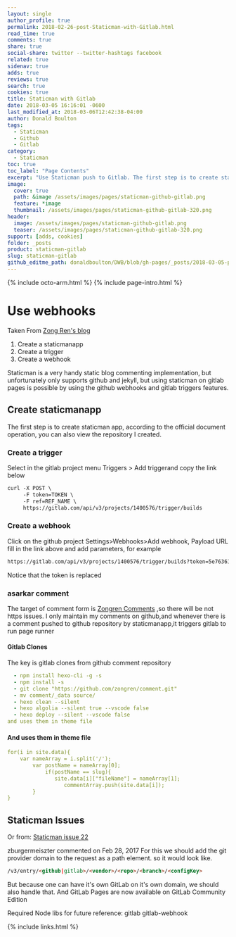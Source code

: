 ```yaml
---
layout: single
author_profile: true
permalink: 2018-02-26-post-Staticman-with-Gitlab.html
read_time: true
comments: true
share: true
social-share: twitter --twitter-hashtags facebook
related: true
sidenav: true
adds: true
reviews: true
search: true
cookies: true
title: Staticman with Gitlab
date: 2018-03-05 16:16:01 -0600
last_modified_at: 2018-03-06T12:42:38-04:00
author: Donald Boulton
tags:
  - Staticman
  - Github
  - Gitlab
category:
  - Staticman
toc: true
toc_label: "Page Contents"
excerpt: "Use Staticman push to Gitlab. The first step is to create staticman app, according to the official document operation, you can also view the repository I created."
image:
  cover: true
  path: &image /assets/images/pages/staticman-github-gitlab.png
  feature: *image
  thumbnail: /assets/images/pages/staticman-github-gitlab-320.png
header:
  image: /assets/images/pages/staticman-github-gitlab.png
  teaser: /assets/images/pages/staticman-github-gitlab-320.png
support: [adds, cookies]
folder: _posts
product: staticman-gitlab
slug: staticman-gitlab
github_editme_path: donaldboulton/DWB/blob/gh-pages/_posts/2018-03-05-post-Staticman-with-Gitlab.md
---
```


{% include octo-arm.html %}
{% include page-intro.html %}

# Use webhooks

Taken From [Zong Ren's blog](https://zongren.me/2016/09/23/use-staticman-in-gitlab-pages/#%E5%88%9B%E5%BB%BAstaticmanapp)

1. Create a staticmanapp
2. Create a trigger
3. Create a webhook

Staticman is a very handy static blog commenting implementation, but unfortunately only supports github and jekyll, but using staticman on gitlab pages is possible by using the github webhooks and gitlab triggers features.

## Create staticmanapp

The first step is to create staticman app, according to the official document operation, you can also view the repository I created.

### Create a trigger

Select in the gitlab project menu Triggers > Add triggerand copy the link below

```html
curl -X POST \
     -F token=TOKEN \
     -F ref=REF_NAME \
     https://gitlab.com/api/v3/projects/1400576/trigger/builds
```

### Create a webhook

Click on the github project Settings>Webhooks>Add webhook, Payload URL fill in the link above and add parameters, for example

```html
https://gitlab.com/api/v3/projects/1400576/trigger/builds?token=5e763611ads5fb89598220414e334b&ref=master
```

Notice that the token is replaced

### asarkar comment

The target of comment form is [Zongren Comments](https://api.staticman.net/v2/entry/zongren/comment/master/) ,so there will be not https issues.
I only maintain my comments on github,and whenever there is a comment pushed to github repository by staticmanapp,it triggers gitlab to run page runner

#### Gitlab Clones

The key is gitlab clones from github comment repository

```yaml
  - npm install hexo-cli -g -s
  - npm install -s
  - git clone "https://github.com/zongren/comment.git"
  - mv comment/_data source/
  - hexo clean --silent
  - hexo algolia --silent true --vscode false
  - hexo deploy --silent --vscode false
and uses them in theme file
```

#### And uses them in theme file

```yaml
for(i in site.data){
    var nameArray = i.split('/');
        var postName = nameArray[0];
            if(postName == slug){
               site.data[i]["fileName"] = nameArray[1];
                  commentArray.push(site.data[i]);
        }
}
````

## Staticman Issues

Or from: [Staticman issue 22](https://github.com/eduardoboucas/staticman/issues/22)

zburgermeiszter commented on Feb 28, 2017
For this we should add the git provider domain to the request as a path element.
so it would look like.

```html
/v3/entry/<github|gitlab>/<vendor>/<repo>/<branch>/<configKey>
```

But because one can have it's own GitLab on it's own domain, we should also handle that.
And GitLab Pages are now available on GitLab Community Edition

Required Node libs for future reference:
gitlab
gitlab-webhook

{% include links.html %}